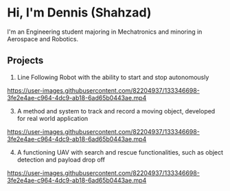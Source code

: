 # Hi, I'm Dennis (Shahzad)

I'm an Engineering student majoring in Mechatronics and minoring in Aerospace and Robotics.

## Projects

1. Line Following Robot with the ability to start and stop autonomously

https://user-images.githubusercontent.com/82204937/133346698-3fe2e4ae-c964-4dc9-ab18-6ad65b0443ae.mp4

3. A method and system to track and record a moving object, developed for real world application

https://user-images.githubusercontent.com/82204937/133346698-3fe2e4ae-c964-4dc9-ab18-6ad65b0443ae.mp4

4. A functioning UAV with search and rescue functionalities, such as object detection and payload drop off

https://user-images.githubusercontent.com/82204937/133346698-3fe2e4ae-c964-4dc9-ab18-6ad65b0443ae.mp4